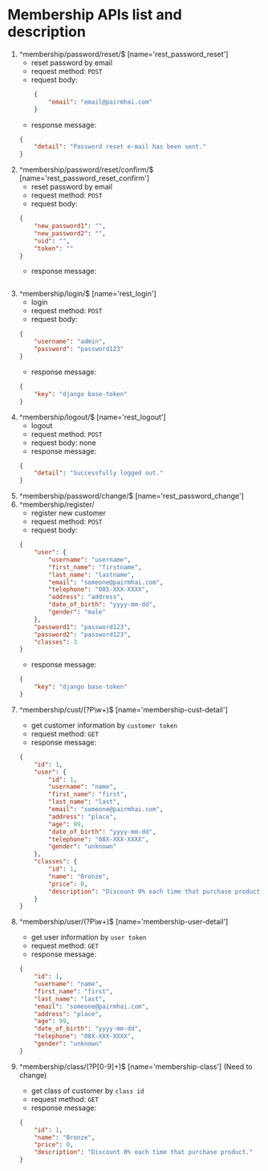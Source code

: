 # Membership APIs list and description

1. ^membership/password/reset/$ [name='rest_password_reset']
    - reset password by email
    - request method: `POST`
    - request body:
    ```json
        {
            "email": "email@pairmhai.com"
        }
    ```
    - response message:
    ```json
    {
        "detail": "Password reset e-mail has been sent."
    }
    ```
2. ^membership/password/reset/confirm/$ [name='rest_password_reset_confirm']
    - reset password by email
    - request method: `POST`
    - request body:
    ```json
    {
        "new_password1": "",
        "new_password2": "",
        "uid": "",
        "token": ""
    }
    ```
    - response message:
    ```json
    ```
3. ^membership/login/$ [name='rest_login']
    - login
    - request method: `POST`
    - request body:
    ```json
    {
    	"username": "admin",
        "password": "password123"
    }
    ```
    - response message:
    ```json
    {
        "key": "django base-token"
    }
    ```
4. ^membership/logout/$ [name='rest_logout']
    - logout
    - request method: `POST`
    - request body: none
    - response message:
    ```json
    {
        "detail": "Successfully logged out."
    }
    ```
6. ^membership/password/change/$ [name='rest_password_change']
7. ^membership/register/
    - register new customer
    - request method: `POST`
    - request body:
    ```json
    {
        "user": {
            "username": "username",
            "first_name": "firstname",
            "last_name": "lastname",
            "email": "someone@pairmhai.com",
            "telephone": "085-XXX-XXXX",
            "address": "address",
            "date_of_birth": "yyyy-mm-dd",
            "gender": "male"
        },
        "password1": "password123",
        "password2": "password123",
        "classes": 3
    }
    ```
    - response message:
    ```json
    {
        "key": "django base-token"
    }
    ```
8. ^membership/cust/(?P<token>\w+)$ [name='membership-cust-detail']
    - get customer information by `customer token`
    - request method: `GET`
    - response message:
    ```json
    {
        "id": 1,
        "user": {
            "id": 1,
            "username": "name",
            "first_name": "first",
            "last_name": "last",
            "email": "someone@pairmhai.com",
            "address": "place",
            "age": 99,
            "date_of_birth": "yyyy-mm-dd",
            "telephone": "08X-XXX-XXXX",
            "gender": "unknown"
        },
        "classes": {
            "id": 1,
            "name": "Bronze",
            "price": 0,
            "description": "Discount 0% each time that purchase product."
        }
    }
    ```
9. ^membership/user/(?P<token>\w+)$ [name='membership-user-detail']
    - get user information by `user token`
    - request method: `GET`
    - response message:
    ```json
    {
        "id": 1,
        "username": "name",
        "first_name": "first",
        "last_name": "last",
        "email": "someone@pairmhai.com",
        "address": "place",
        "age": 99,
        "date_of_birth": "yyyy-mm-dd",
        "telephone": "08X-XXX-XXXX",
        "gender": "unknown"
    }
    ```
10. ^membership/class/(?P<pk>[0-9]+)$ [name='membership-class'] (Need to change)
    - get class of customer by `class id`
    - request method: `GET`
    - response message:
    ```json
    {
        "id": 1,
        "name": "Bronze",
        "price": 0,
        "description": "Discount 0% each time that purchase product."
    }
    ```
